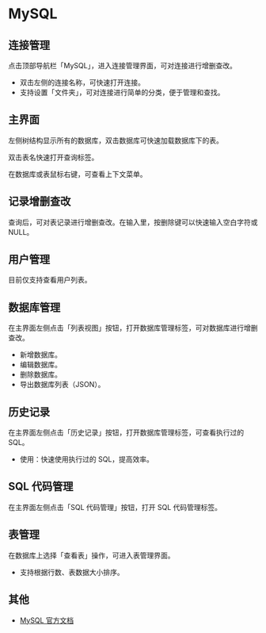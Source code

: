 # MySQL


## 连接管理

点击顶部导航栏「MySQL」，进入连接管理界面，可对连接进行增删查改。

* 双击左侧的连接名称，可快速打开连接。
* 支持设置「文件夹」，可对连接进行简单的分类，便于管理和查找。


## 主界面

左侧树结构显示所有的数据库，双击数据库可快速加载数据库下的表。

双击表名快速打开查询标签。

在数据库或表鼠标右键，可查看上下文菜单。


## 记录增删查改

查询后，可对表记录进行增删查改。在输入里，按删除键可以快速输入空白字符或 NULL。


## 用户管理

目前仅支持查看用户列表。


## 数据库管理

在主界面左侧点击「列表视图」按钮，打开数据库管理标签，可对数据库进行增删查改。

* 新增数据库。
* 编辑数据库。
* 删除数据库。
* 导出数据库列表（JSON）。


## 历史记录

在主界面左侧点击「历史记录」按钮，打开数据库管理标签，可查看执行过的 SQL。

* 使用：快速使用执行过的 SQL，提高效率。


## SQL 代码管理

在主界面左侧点击「SQL 代码管理」按钮，打开 SQL 代码管理标签。


## 表管理

在数据库上选择「查看表」操作，可进入表管理界面。

* 支持根据行数、表数据大小排序。


## 其他

* [MySQL 官方文档](https://docs.oracle.com/en-us/iaas/mysql-database/doc/getting-started.html)

